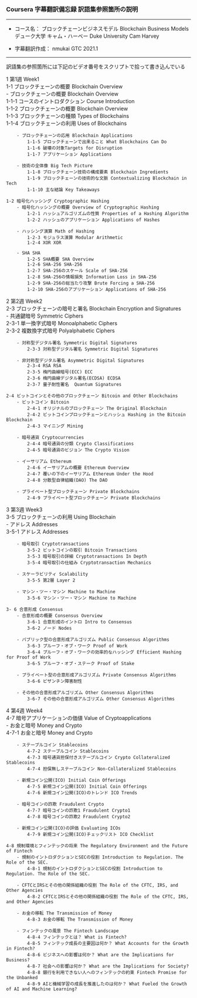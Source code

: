 ### Coursera 字幕翻訳備忘録 訳語集参照箇所の説明

***
- コース名： ブロックチェーンビジネスモデル Blockchain Business Models  
             デューク大学 キャム・ハーベー Duke University Cam Harvey  
             
- 字幕翻訳作成： nmukai GTC 2021.1  
***

訳語集の参照箇所には下記のビデオ番号をスクリプトで拾って書き込んでいる

1 第1週 Week1  
	1-1 ブロックチェーンの概要 Blockchain Overview  
		- ブロックチェーンの概要 Blockchain Overview  
			1-1-1 コースのイントロダクション Course Introduction  
			1-1-2 ブロックチェーンの概要 Blockchain Overview  
			1-1-3 ブロックチェーンの種類 Types of Blockchains  
			1-1-4 ブロックチェーンの利用 Uses of Blockchains  

		- ブロックチェーンの応用 Blockchain Applications  
			1-1-5 ブロックチェーンで出来ること What Blockchains Can Do  
			1-1-6 破壊の対象Targets for Disruption  
			1-1-7 アプリケーション Applications  

		- 技術の全体像 Big Tech Picture  
			1-1-8 ブロックチェーン技術の構成要素 Blockchain Ingredients  
			1-1-9 ブロックチェーンの技術的な文脈 Contextualizing Blockchain in Tech  
			1-1-10 主な結論 Key Takeaways  

	1-2 暗号化ハッシング Cryptographic Hashing  
		- 暗号化ハッシングの概要 Overview of Cryptographic Hashing  
			1-2-1 ハッシュアルゴリズムの性質 Properties of a Hashing Algorithm  
			1-2-2 ハッシュのアプリケーション Applications of Hashes  

		- ハッシング演算 Math of Hashing  
			1-2-3 モジュラス演算 Modular Arithmetic  
			1-2-4 XOR XOR  

		- SHA SHA  
			1-2-5 SHA概要 SHA Overview  
			1-2-6 SHA-256 SHA-256  
			1-2-7 SHA-256のスケール Scale of SHA-256  
			1-2-8 SHA-256の情報損失 Information Loss in SHA-256  
			1-2-9 SHA-256の総当たり攻撃 Brute Forcing a SHA-256  
			1-2-10 SHA-256のアプリケーション Applications of SHA-256  

2 第2週 Week2  
	2-3 ブロックチェーンの暗号と署名 Blockchain Encryption and Signatures  
		- 共通鍵暗号 Symmetric Ciphers  
			2-3-1 単一換字式暗号 Monoalphabetic Ciphers  
			2-3-2 複数換字式暗号 Polyalphabetic Ciphers  
		
		- 対称型デジタル署名 Symmetric Digital Signatures  
			2-3-3 対称型デジタル署名 Symmetric Digital Signatures  
		
		- 非対称型デジタル署名 Asymmetric Digital Signatures  
			2-3-4 RSA RSA  
			2-3-5 楕円曲線暗号(ECC) ECC  
			2-3-6 楕円曲線デジタル署名(ECDSA) ECDSA  
			2-3-7 量子耐性署名  Quantum Signatures  

	2-4 ビットコインとその他のブロックチェーン Bitcoin and Other Blockchains  
		- ビットコイン Bitcoin  
			2-4-1 オリジナルのブロックチェーン The Original Blockchain  
			2-4-2 ビットコインブロックチェーンとハッシュ Hashing in the Bitcoin Blockchain  
			2-4-3 マイニング Mining  
		
		- 暗号通貨 Cryptocurrencies  
			2-4-4 暗号通貨の分類 Crypto Classifications  
			2-4-5 暗号通貨のビジョン The Crypto Vision  

		- イーサリアム Ethereum  
			2-4-6 イーサリアムの概要 Ethereum Overview  
			2-4-7 覆いの下のイーサリアム Ethereum Under the Hood  
			2-4-8 分散型自律組織(DAO) The DAO  
		
		- プライベート型ブロックチェーン Private Blockchains  
			2-4-9 プライベート型ブロックチェーン Private Blockchains  
		
3 第3週 Week3  
	3-5 ブロックチェーンの利用 Using Blockchain  
		- アドレス Addresses  
			3-5-1 アドレス Addresses  
			
		- 暗号取引 Cryptotransactions  
			3-5-2 ビットコインの取引 Bitcoin Transactions  
			3-5-3 暗号取引の詳細 Cryptotransactions In Depth  
			3-5-4 暗号取引の仕組み Cryptotransaction Mechanics  

		- スケーラビリティ Scalability  
			3-5-5 第2層 Layer 2  

		- マシン・ツー・マシン Machine to Machine  
			3-5-6 マシン・ツー・マシン Machine to Machine  

	3- 6 合意形成 Consensus  
		- 合意形成の概要 Consensus Overview  
			3-6-1 合意形成のイントロ Intro to Consensus  
			3-6-2 ノード Nodes  

		- パブリック型の合意形成アルゴリズム Public Consensus Algorithms  
			3-6-3 プルーフ・オブ・ワーク Proof of Work  
			3-6-4 プルーフ・オブ・ワークの効率的なハッシング Efficient Hashing for Proof of Work  
			3-6-5 プルーフ・オブ・ステーク Proof of Stake  

		- プライベート型の合意形成アルゴリズム Private Consensus Algorithms  
			3-6-6 ビザンチン障害耐性  

		- その他の合意形成アルゴリズム Other Consensus Algorithms  
			3-6-7 その他の合意形成アルゴリズム Other Consensus Algorithms  

4 第4週 Week4  
	4-7 暗号アプリケーションの価値 Value of Cryptoapplications  
		- お金と暗号 Money and Crypto  
			4-7-1 お金と暗号 Money and Crypto  
			
		- ステーブルコイン Stablecoins  
			4-7-2 ステーブルコイン Stablecoins  
			4-7-3 暗号通貨担保付きステーブルコイン Crypto Collateralized Stablecoins  
			4-7-4 担保無しステーブルコイン Non-Collateralized Stablecoins  
			
		- 新規コイン公開(ICO) Initial Coin Offerings  
			4-7-5 新規コイン公開(ICO) Initial Coin Offerings  
			4-7-6 新規コイン公開(ICO)のトレンド ICO Trends  
			
		- 暗号コインの詐欺 Fraudulent Crypto  
			4-7-7 暗号コインの詐欺1 Fraudulent Crypto1  
			4-7-8 暗号コインの詐欺2 Fraudulent Crypto2  
			
		- 新規コイン公開(ICO)の評価 Evaluating ICOs  
			4-7-9 新規コイン公開(ICO)チェックリスト ICO Checklist  

	4-8 規制環境とフィンテックの将来 The Regulatory Environment and the Future of Fintech  
		- 規制のイントロダクションとSECの役割 Introduction to Regulation. The Role of the SEC.  
			4-8-1 規制のイントロダクションとSECの役割 Introduction to Regulation. The Role of the SEC.  
			
		- CFTCとIRSとその他の関係組織の役割 The Role of the CFTC, IRS, and Other Agencies  
			4-8-2 CFTCとIRSとその他の関係組織の役割 The Role of the CFTC, IRS, and Other Agencies  
			
		- お金の移転 The Transmission of Money  
			4-8-3 お金の移転 The Transmission of Money  
			
		- フィンテックの風景 The Fintech Landscape  
			4-8-4 フィンテックとは？ What is Fintech?  
			4-8-5 フィンテック成長の主要因は何か？ What Accounts for the Growth in Fintech?  
			4-8-6 ビジネスへの影響は何か？ What are the Implications for Business?  
			4-8-7 社会への影響は何か？ What are the Implications for Society?  
			4-8-8 銀行を利用できない人へのフィンテックの約束 Fintech Promise for the Unbanked  
			4-8-9 AIと機械学習の成長を推進したのは何か？ What Fueled the Growth of AI and Machine Learning?  
